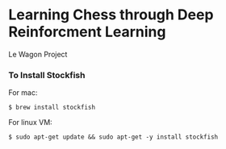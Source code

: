 # Learning Chess through Deep Reinforcment Learning

Le Wagon Project


### To Install Stockfish

For mac:

`$ brew install stockfish`

For linux VM:

`$ sudo apt-get update && sudo apt-get -y install stockfish`
